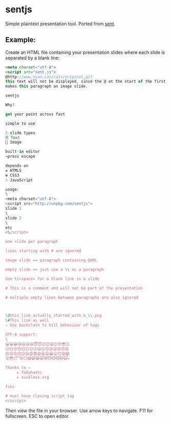 # sentjs
Simple plaintext presentation tool.  Ported from [sent](https://tools.suckless.org/sent/).

## Example:

Create an HTML file containing your presentation slides where each slide is separated by a blank line:
```html
<meta charset="utf-8">
<script src="sent.js">
@http://www.nyan.cat/cats/original.gif
this text will not be displayed, since the @ at the start of the first line
makes this paragraph an image slide.

sentjs

Why?

get your point across fast

simple to use

2 slide types
🖹 Text
🌼 Image

built-in editor
⇒press escape

depends on
♽ HTML5
☢ CSS3
☃ JavaScript

usage:
\ 
<meta charset="utf-8">
<script src="http://unpkg.com/sentjs">
slide 1
\ 
slide 2
\ 
etc
<\/script>

one slide per paragraph

lines starting with # are ignored

image slide == paragraph containing @URL

empty slide == just use a \\ as a paragraph

Use \\<space> for a blank line in a slide

# This is a comment and will not be part of the presentation

# multiple empty lines between paragraphs are also ignored



\@this_line_actually_started_with_a_\\.png
\#This line as well
⇒ Use backslash to kill behaviour of tags

UTF-8 support:
\ 
😀😁😂😃😄😅😆😇😈😉😊😋😌😍😎😏
😐😑😒😓😔😕😖😗😘😙😚😛😜😝😞😟
😠😡😢😣😥😦😧😨😩😪😫😭😮😯😰😱
😲😳😴😵😶😷😸😹😺😻😼😽😾😿🙀☠

Thanks to ⇒
     ▸ Takahashi
     ▸ suckless.org

fini

# must have closing script tag
</script>
```

Then view the file in your browser.  Use arrow keys to navigate.  F11 for fullscreen.  ESC to open editor.


